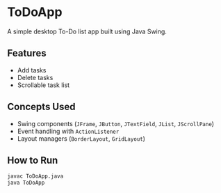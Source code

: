 # ToDoApp

A simple desktop To-Do list app built using Java Swing.

## Features
- Add tasks
- Delete tasks
- Scrollable task list

## Concepts Used
- Swing components (`JFrame`, `JButton`, `JTextField`, `JList`, `JScrollPane`)
- Event handling with `ActionListener`
- Layout managers (`BorderLayout`, `GridLayout`)

## How to Run
```bash
javac ToDoApp.java
java ToDoApp
